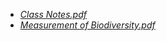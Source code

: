 - [_Class Notes.pdf_](Class%20Notes.pdf)
- [_Measurement of Biodiversity.pdf_](Measurement%20of%20Biodiversity.pdf)
